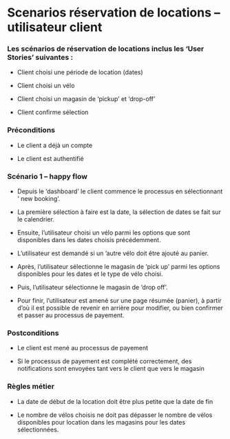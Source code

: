 
# Scenarios réservation de locations – utilisateur client # 

### Les scénarios de réservation de locations inclus les ‘User Stories’ suivantes : ###

- Client choisi une période de location (dates) 

- Client choisi un vélo 

- Client choisi un magasin de ‘pickup’ et ‘drop-off’ 

- Client confirme sélection 

### Préconditions ### 

- Le client a déjà un compte 

- Le client est authentifié 

### Scénario 1 – happy flow ###

- Depuis le ‘dashboard’ le client commence le processus en sélectionnant ‘ new booking’. 

- La première sélection à faire est la date, la sélection de dates se fait sur le calendrier. 

- Ensuite, l’utilisateur choisi un vélo parmi les options que sont disponibles dans les dates choisis précédemment. 

- L’utilisateur est demandé si un ’autre vélo doit être ajouté au panier.  

- Après, l’utilisateur sélectionne le magasin de ‘pick up’ parmi les options disponibles pour les dates et le type de vélo choisi.  

- Puis, l’utilisateur sélectionne le magasin de ‘drop off’.  

- Pour finir, l’utilisateur est amené sur une page résumée (panier), à partir d’où il est possible de revenir en arrière pour modifier, ou bien confirmer et passer au processus de payement.   

### Postconditions ### 

- Le client est mené au processus de payement 

- Si le processus de payement est complété correctement, des notifications sont envoyées tant vers le client que vers le magasin 

### Règles métier ### 

- La date de début de la location doit être plus petite que la date de fin 

- Le nombre de vélos choisis ne doit pas dépasser le nombre de vélos disponibles pour location dans les magasins pour les dates sélectionnées. 
